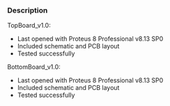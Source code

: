 ### Description

TopBoard_v1.0:
- Last opened with Proteus 8 Professional v8.13 SP0
- Included schematic and PCB layout
- Tested successfully


BottomBoard_v1.0:
- Last opened with Proteus 8 Professional v8.13 SP0
- Included schematic and PCB layout
- Tested successfully
